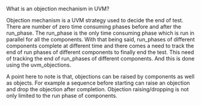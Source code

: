 What is an objection mechanism in UVM?      

Objection mechanism is a UVM strategy used to decide the end of test. There are number of zero time consuming phases before and after the run_phase. The run_phase is the only time consuming phase which is run in parallel for all the components. With that being said, run_phases  of different components complete at different time and there comes a need to track the end of run phases of different components to finally end the test. This need of tracking the end of run_phases of different components. And this is done using the uvm_objections.      

A point here to note is that, objections can be raised by components as well as objects. For example a sequence before starting can raise an objection and drop the objection after completion. Objection raising/dropping is not only limited to the run phase of components.
